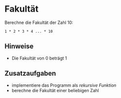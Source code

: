 
# Fakultät

Berechne die Fakultät der Zahl 10:

    1 * 2 * 3 * 4 ... * 10

## Hinweise

* Die Fakultät von 0 beträgt 1

## Zusatzaufgaben

* implementiere das Programm als *rekursive Funktion*
* berechne die Fakultät einer beliebigen Zahl
